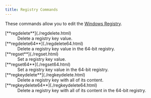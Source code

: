 ```yaml
---
title: Registry Commands
---
```


These commands allow you to edit the [Windows Registry](https://en.wikipedia.org/wiki/Windows_Registry).

<dl>

  <dt>[**regdelete**](./regdelete.html)</dt>
  <dd>Delete a registry key value.</dd>

  <dt>[**regdelete64**](./regdelete64.html)</dt>
  <dd>Delete a registry key value in the 64-bit registry.</dd>

  <dt>[**regset**](./regset.html)</dt>
  <dd>Set a registry key value.</dd>

  <dt>[**regset64**](./regset64.html)</dt>
  <dd>Set a registry key value in the 64-bit registry.</dd>

  <dt>[**regkeydelete**](./regkeydelete.html)</dt>
  <dd>Delete a registry key with all of its content.</dd>
  
  <dt>[**regkeydelete64**](./regkeydelete64.html)</dt>
  <dd>Delete a registry key with all of its content in the 64-bit registry.</dd>

</dl>
